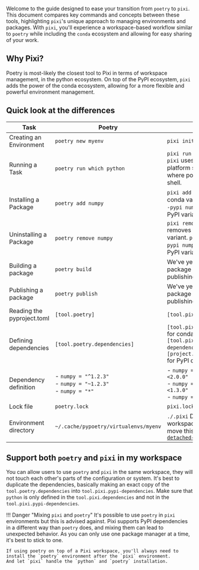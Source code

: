Welcome to the guide designed to ease your transition from `poetry` to `pixi`.
This document compares key commands and concepts between these tools, highlighting `pixi`'s unique approach to managing environments and packages.
With `pixi`, you'll experience a workspace-based workflow similar to `poetry` while including the `conda` ecosystem and allowing for easy sharing of your work.

## Why Pixi?
Poetry is most-likely the closest tool to Pixi in terms of workspace management, in the python ecosystem.
On top of the PyPI ecosystem, `pixi` adds the power of the conda ecosystem, allowing for a more flexible and powerful environment management.

## Quick look at the differences
| Task                       | Poetry                                                            | Pixi                                                                                                                                              |
|----------------------------|-------------------------------------------------------------------|---------------------------------------------------------------------------------------------------------------------------------------------------|
| Creating an Environment    | `poetry new myenv`                                                | `pixi init myenv`                                                                                                                                 |
| Running a Task             | `poetry run which python`                                         | `pixi run which python` `pixi` uses a built-in cross platform shell for run where poetry uses your shell.                                         |
| Installing a Package       | `poetry add numpy`                                                | `pixi add numpy` adds the conda variant. `pixi add --pypi numpy` adds the PyPI variant.                                            |
| Uninstalling a Package     | `poetry remove numpy`                                             | `pixi remove numpy` removes the conda variant. `pixi remove --pypi numpy` removes the PyPI variant.                                               |
| Building a package         | `poetry build`                                                    | We've yet to implement package building and publishing                                                                                            |
| Publishing a package       | `poetry publish`                                                  | We've yet to implement package building and publishing                                                                                            |
| Reading the pyproject.toml | `[tool.poetry]`                                                   | `[tool.pixi]`                                                                                                                                     |
| Defining dependencies      | `[tool.poetry.dependencies]`                                      | `[tool.pixi.dependencies]` for conda, `[tool.pixi.pypi-dependencies]` or `[project.dependencies]` for PyPI dependencies                           |
| Dependency definition      | - `numpy = "^1.2.3"`<br/>- `numpy = "~1.2.3"`<br/>- `numpy = "*"` | - `numpy = ">=1.2.3 <2.0.0"`<br/>- `numpy = ">=1.2.3 <1.3.0"`<br/>- `numpy = "*"`                                                                 |
| Lock file                  | `poetry.lock`                                                     | `pixi.lock`                                                                                                                                       |
| Environment directory       | `~/.cache/pypoetry/virtualenvs/myenv`                             | `./.pixi` Defaults to the workspace directory, move this using the [`detached-environments`](../reference/pixi_configuration.md#detached-environments) |

## Support both `poetry` and `pixi` in my workspace
You can allow users to use `poetry` and `pixi` in the same workspace, they will not touch each other's parts of the configuration or system.
It's best to duplicate the dependencies, basically making an exact copy of the `tool.poetry.dependencies` into `tool.pixi.pypi-dependencies`.
Make sure that `python` is only defined in the `tool.pixi.dependencies` and not in the `tool.pixi.pypi-dependencies`.

!!! Danger "Mixing `pixi` and `poetry`"
    It's possible to use `poetry` in `pixi` environments but this is advised against.
    Pixi supports PyPI dependencies in a different way than `poetry` does, and mixing them can lead to unexpected behavior.
    As you can only use one package manager at a time, it's best to stick to one.

    If using poetry on top of a Pixi workspace, you'll always need to install the `poetry` environment after the `pixi` environment.
    And let `pixi` handle the `python` and `poetry` installation.

